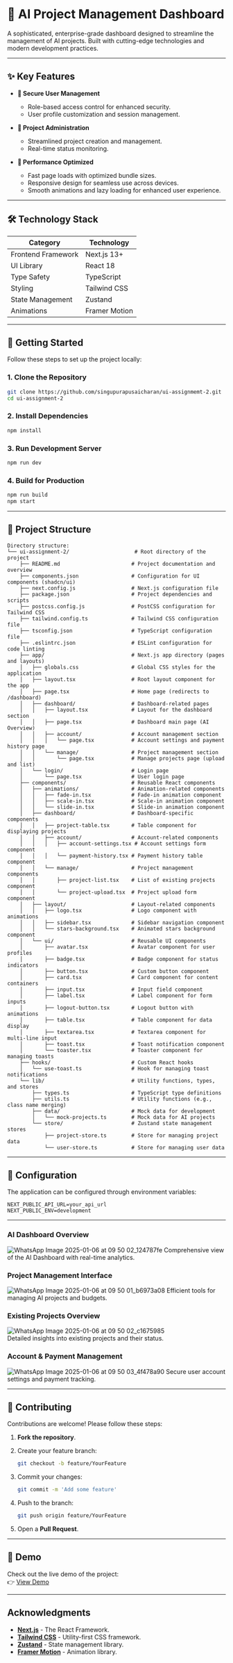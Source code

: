 # 🚀 AI Project Management Dashboard

A sophisticated, enterprise-grade dashboard designed to streamline the management of AI projects. Built with cutting-edge technologies and modern development practices.

---

## ✨ Key Features


- **🔐 Secure User Management**
  - Role-based access control for enhanced security.  
  - User profile customization and session management.  

- **💼 Project Administration** 
  - Streamlined project creation and management.  
  - Real-time status monitoring.   

- **🎯 Performance Optimized**  
  - Fast page loads with optimized bundle sizes.  
  - Responsive design for seamless use across devices.  
  - Smooth animations and lazy loading for enhanced user experience.  

---

## 🛠 Technology Stack

| **Category**         | **Technology**      |
|-----------------------|---------------------|
| Frontend Framework    | Next.js 13+         |
| UI Library            | React 18            |
| Type Safety           | TypeScript          |
| Styling               | Tailwind CSS        |
| State Management      | Zustand             |
| Animations            | Framer Motion       |

---

## 🚀 Getting Started

Follow these steps to set up the project locally:

### 1. Clone the Repository
```bash
git clone https://github.com/singupurapusaicharan/ui-assignmemt-2.git
cd ui-assignment-2
```

### 2. Install Dependencies
```bash
npm install
```

### 3. Run Development Server
```bash
npm run dev
```

### 4. Build for Production
```bash
npm run build
npm start
```

---

## 📁 Project Structure

```plaintext
Directory structure:
└── ui-assignment-2/                     # Root directory of the project
    ├── README.md                       # Project documentation and overview
    ├── components.json                 # Configuration for UI components (shadcn/ui)
    ├── next.config.js                  # Next.js configuration file
    ├── package.json                    # Project dependencies and scripts
    ├── postcss.config.js               # PostCSS configuration for Tailwind CSS
    ├── tailwind.config.ts              # Tailwind CSS configuration file
    ├── tsconfig.json                   # TypeScript configuration file
    ├── .eslintrc.json                  # ESLint configuration for code linting
    ├── app/                            # Next.js app directory (pages and layouts)
    │   ├── globals.css                 # Global CSS styles for the application
    │   ├── layout.tsx                  # Root layout component for the app
    │   ├── page.tsx                    # Home page (redirects to /dashboard)
    │   ├── dashboard/                  # Dashboard-related pages
    │   │   ├── layout.tsx              # Layout for the dashboard section
    │   │   ├── page.tsx                # Dashboard main page (AI Overview)
    │   │   ├── account/                # Account management section
    │   │   │   └── page.tsx            # Account settings and payment history page
    │   │   └── manage/                 # Project management section
    │   │       └── page.tsx            # Manage projects page (upload and list)
    │   └── login/                      # Login page
    │       └── page.tsx                # User login page
    ├── components/                     # Reusable React components
    │   ├── animations/                 # Animation-related components
    │   │   ├── fade-in.tsx             # Fade-in animation component
    │   │   ├── scale-in.tsx            # Scale-in animation component
    │   │   └── slide-in.tsx            # Slide-in animation component
    │   ├── dashboard/                  # Dashboard-specific components
    │   │   ├── project-table.tsx       # Table component for displaying projects
    │   │   ├── account/                # Account-related components
    │   │   │   ├── account-settings.tsx # Account settings form component
    │   │   │   └── payment-history.tsx # Payment history table component
    │   │   └── manage/                 # Project management components
    │   │       ├── project-list.tsx    # List of existing projects component
    │   │       └── project-upload.tsx  # Project upload form component
    │   ├── layout/                     # Layout-related components
    │   │   ├── logo.tsx                # Logo component with animations
    │   │   ├── sidebar.tsx             # Sidebar navigation component
    │   │   └── stars-background.tsx    # Animated stars background component
    │   └── ui/                         # Reusable UI components
    │       ├── avatar.tsx              # Avatar component for user profiles
    │       ├── badge.tsx               # Badge component for status indicators
    │       ├── button.tsx              # Custom button component
    │       ├── card.tsx                # Card component for content containers
    │       ├── input.tsx               # Input field component
    │       ├── label.tsx               # Label component for form inputs
    │       ├── logout-button.tsx       # Logout button with animations
    │       ├── table.tsx               # Table component for data display
    │       ├── textarea.tsx            # Textarea component for multi-line input
    │       ├── toast.tsx               # Toast notification component
    │       └── toaster.tsx             # Toaster component for managing toasts
    ├── hooks/                          # Custom React hooks
    │   └── use-toast.ts                # Hook for managing toast notifications
    └── lib/                            # Utility functions, types, and stores
        ├── types.ts                    # TypeScript type definitions
        ├── utils.ts                    # Utility functions (e.g., class name merging)
        ├── data/                       # Mock data for development
        │   └── mock-projects.ts        # Mock data for AI projects
        └── store/                      # Zustand state management stores
            ├── project-store.ts        # Store for managing project data
            └── user-store.ts           # Store for managing user data
```

---

## 🔧 Configuration

The application can be configured through environment variables:

```env
NEXT_PUBLIC_API_URL=your_api_url
NEXT_PUBLIC_ENV=development
```

---


### **AI Dashboard Overview**

![WhatsApp Image 2025-01-06 at 09 50 02_124787fe](https://github.com/user-attachments/assets/d183657e-2f3e-4a80-bfba-02d85ab2d3f0)
Comprehensive view of the AI Dashboard with real-time analytics.

### **Project Management Interface**
![WhatsApp Image 2025-01-06 at 09 50 01_b6973a08](https://github.com/user-attachments/assets/d01316d8-8444-40a5-8022-967192df7dcd)
Efficient tools for managing AI projects and budgets.

### **Existing Projects Overview**
![WhatsApp Image 2025-01-06 at 09 50 02_c1675985](https://github.com/user-attachments/assets/c6875a1f-5619-44cb-9f7f-f5d5e94e756a)  
Detailed insights into existing projects and their status.

### **Account & Payment Management**
![WhatsApp Image 2025-01-06 at 09 50 03_4f478a90](https://github.com/user-attachments/assets/67ee3d44-ae8b-4d0b-b4f8-96c7268abfa5) 
Secure user account settings and payment tracking.

---


## 🤝 Contributing

Contributions are welcome! Please follow these steps:

1. **Fork the repository**.  
2. Create your feature branch:  
   ```bash
   git checkout -b feature/YourFeature
   ```
   
3. Commit your changes:  
   ```bash
   git commit -m 'Add some feature'
   ```
   
5. Push to the branch:  
   ```bash
   git push origin feature/YourFeature
   ```
   
6. Open a **Pull Request**.  

---

## 🎥 Demo

Check out the live demo of the project:  
👉 [View Demo](https://drive.google.com/file/d/1wMhVsEbIVeYaLc3UTbDg4DlNgmy5-D9U/view?usp=sharing)

---

## Acknowledgments

- **[Next.js](https://nextjs.org/)** - The React Framework.  
- **[Tailwind CSS](https://tailwindcss.com/)** - Utility-first CSS framework.  
- **[Zustand](https://zustand-demo.pmnd.rs/)** - State management library.  
- **[Framer Motion](https://www.framer.com/motion/)** - Animation library.   
